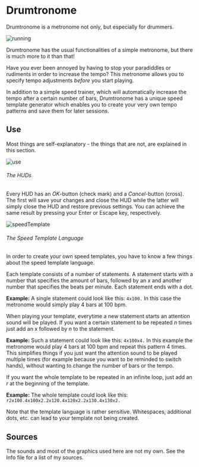 # Drumtronome #

Drumtronome is a metronome not only, but especially for drummers.

![running](https://raw.github.com/flackbash/Drumtronome/master/Screenshots/running.png "Drumtronome running")

Drumtronome has the usual functionalities of a simple metronome, but there is much more to it than that!

Have you ever been annoyed by having to stop your paradiddles or rudiments in order to increase the tempo? This metronome allows you to specify tempo adjustments *before* you start playing. 

In addition to a simple speed trainer, which will automatically increase the tempo after a certain number of bars, Drumtronome has a unique speed template generator which enables you to create your very own tempo patterns and save them for later sessions.


## Use ##

Most things are self-explanatory - the things that are not, are explained in this section.

![use](https://raw.github.com/flackbash/Drumtronome/master/Screenshots/use.png "The usage of Drumtronome")

###### The HUDs ######

Every HUD has an *OK*-button (check mark) and a *Cancel*-button (cross). The first will save your changes and close the HUD while the latter will simply close the HUD and restore previous settings. You can achieve the same result by pressing your Enter or Escape key, respectively.

![speedTemplate](https://raw.github.com/flackbash/Drumtronome/master/Screenshots/speedTemplate.png "The Speed Template HUD")

###### The Speed Template Language ######

In order to create your own speed templates, you have to know a few things about the speed template language.

Each template consists of a number of statements.
A statement starts with a number that specifies the amount of bars, followed by an *x* and another number that specifies the beats per minute.
Each statement ends with a dot. 

**Example:** A single statement could look like this: `4x100.`
In this case the metronome would simply play 4 bars at 100 bpm.

When playing your template, everytime a new statement starts an attention sound will be played.
If you want a certain statement to be repeated *n* times just add an x followed by *n* to the statement.

**Example:** Such a statement could look like this: `4x100x4.`
In this example the metronome would play 4 bars at 100 bpm and repeat this pattern 4 times.
This simplifies things if you just want the attention sound to be played multiple times (for example because you want to be reminded to switch hands), without wanting to change the number of bars or the tempo.

If you want the whole template to be repeated in an infinite loop, just add an *r* at the beginning of the template.

**Example:** The whole template could look like this: `r2x100.4x100x2.2x120.4x120x2.2x130.4x130x2.`


Note that the template language is rather sensitive. Whitespaces, additional dots, etc. can lead to your template not being created.


## Sources ##

The sounds and most of the graphics used here are not my own. See the Info file for a list of my sources.
